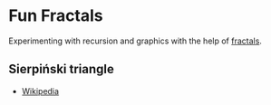 # Fun Fractals

Experimenting with recursion and graphics with the help of [fractals](https://en.wikipedia.org/wiki/Fractal).

## Sierpiński triangle
- [Wikipedia](https://en.wikipedia.org/wiki/Sierpi%C5%84ski_triangle)

